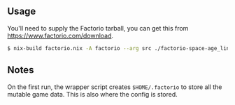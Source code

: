 ## Usage

You'll need to supply the Factorio tarball, you can get this from
https://www.factorio.com/download.

```bash
$ nix-build factorio.nix -A factorio --arg src ./factorio-space-age_linux_2.0.8.tar.xz
```
## Notes

On the first run, the wrapper script creates `$HOME/.factorio` to store all the
mutable game data. This is also where the config is stored.

